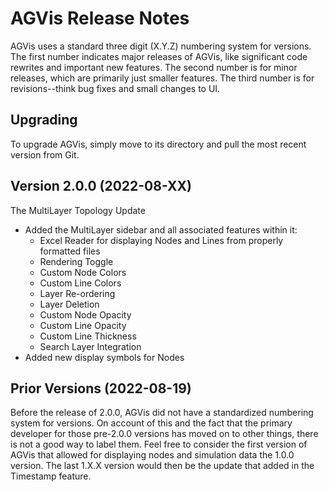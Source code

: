 
# AGVis Release Notes
AGVis uses a standard three digit (X.Y.Z) numbering system for versions. The first number indicates major releases of AGVis, like significant code rewrites and important new features. The second number is for minor releases, which are primarily just smaller features. The third number is for revisions--think bug fixes and small changes to UI.

## Upgrading
To upgrade AGVis, simply move to its directory and pull the most recent version from Git.

## Version 2.0.0 (2022-08-XX)
The MultiLayer Topology Update

- Added the MultiLayer sidebar and all associated features within it:
	- Excel Reader for displaying Nodes and Lines from properly formatted files
	- Rendering Toggle
	- Custom Node Colors
	- Custom Line Colors
	- Layer Re-ordering
	- Layer Deletion
	- Custom Node Opacity
	- Custom Line Opacity
	- Custom Line Thickness
	- Search Layer Integration
- Added new display symbols for Nodes

## Prior Versions (2022-08-19)
Before the release of 2.0.0, AGVis did not have a standardized numbering system for versions. On account of this and the fact that the primary developer for those pre-2.0.0 versions has moved on to other things, there is not a good way to label them. Feel free to consider the first version of AGVis that allowed for displaying nodes and simulation data the 1.0.0 version. The last 1.X.X version would then be the update that added in the Timestamp feature.

 
